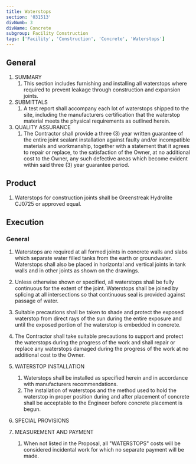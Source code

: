 ```yaml
---
title: Waterstops
section: '031513'
divNumb: 3
divName: Concrete
subgroup: Facility Construction
tags: ['Facility', 'Construction', 'Concrete', 'Waterstops']
---
```


## General

1. SUMMARY
   1. This section includes furnishing and installing all waterstops where required to prevent leakage through construction and expansion joints.
2. SUBMITTALS
   1. A test report shall accompany each lot of waterstops shipped to the site, including the manufacturers certification that the waterstop material meets the physical requirements as outlined herein.
3. QUALITY ASSURANCE
   1. The Contractor shall provide a three (3) year written guarantee of the entire joint sealant installation against faulty and/or incompatible materials and workmanship, together with a statement that it agrees to repair or replace, to the satisfaction of the Owner, at no additional cost to the Owner, any such defective areas which become evident within said three (3) year guarantee period.

## Product

1. Waterstops for construction joints shall be Greenstreak Hydrolite CJ0725 or approved equal.

## Execution

### General

1. Waterstops are required at all formed joints in concrete walls and slabs which separate water filled tanks from the earth or groundwater. Waterstops shall also be placed in horizontal and vertical joints in tank walls and in other joints as shown on the drawings.
2. Unless otherwise shown or specified, all waterstops shall be fully continuous for the extent of the joint. Waterstops shall be joined by splicing at all intersections so that continuous seal is provided against passage of water.
3. Suitable precautions shall be taken to shade and protect the exposed waterstop from direct rays of the sun during the entire exposure and until the exposed portion of the waterstop is embedded in concrete.
4. The Contractor shall take suitable precautions to support and protect the waterstops during the progress of the work and shall repair or replace any waterstops damaged during the progress of the work at no additional cost to the Owner.

1. WATERSTOP INSTALLATION
   1. Waterstops shall be installed as specified herein and in accordance with manufacturers recommendations.
   1. The installation of waterstops and the method used to hold the waterstop in proper position during and after placement of concrete shall be acceptable to the Engineer before concrete placement is begun.

1. SPECIAL PROVISIONS
   
2. MEASUREMENT AND PAYMENT
    1. When not listed in the Proposal, all "WATERSTOPS" costs will be considered incidental work for which no separate payment will be made.

